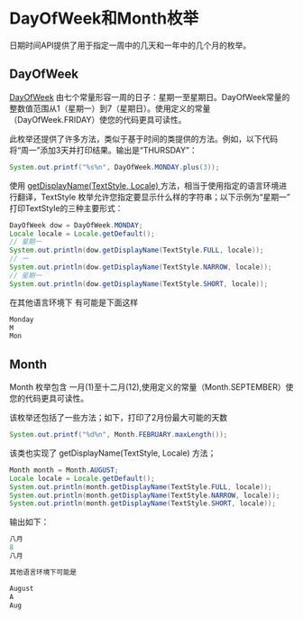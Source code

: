 # DayOfWeek和Month枚举

日期时间API提供了用于指定一周中的几天和一年中的几个月的枚举。

## DayOfWeek

[DayOfWeek](https://docs.oracle.com/javase/8/docs/api/java/time/DayOfWeek.html) 由七个常量形容一周的日子：星期一至星期日。DayOfWeek常量的整数值范围从1（星期一）到7（星期日）。使用定义的常量（DayOfWeek.FRIDAY）使您的代码更具可读性。

此枚举还提供了许多方法，类似于基于时间的类提供的方法。例如，以下代码将“周一”添加3天并打印结果。输出是“THURSDAY”：

```java
System.out.printf("%s%n", DayOfWeek.MONDAY.plus(3));
```

使用  [getDisplayName(TextStyle, Locale) ](https://docs.oracle.com/javase/8/docs/api/java/time/DayOfWeek.html#getDisplayName-java.time.format.TextStyle-java.util.Locale-)方法，相当于使用指定的语言环境进行翻译，TextStyle 枚举允许您指定要显示什么样的字符串；以下示例为“星期一” 打印TextStyle的三种主要形式：

```java
DayOfWeek dow = DayOfWeek.MONDAY;
Locale locale = Locale.getDefault();
// 星期一
System.out.println(dow.getDisplayName(TextStyle.FULL, locale));
// 一
System.out.println(dow.getDisplayName(TextStyle.NARROW, locale));
// 星期一
System.out.println(dow.getDisplayName(TextStyle.SHORT, locale));
```
在其他语言环境下 有可能是下面这样

```java
Monday
M
Mon
```
## Month

Month 枚举包含 一月(1)至十二月(12),使用定义的常量（Month.SEPTEMBER）使您的代码更具可读性。

该枚举还包括了一些方法；如下，打印了2月份最大可能的天数
```java
System.out.printf("%d%n", Month.FEBRUARY.maxLength());
```

该类也实现了 getDisplayName(TextStyle, Locale) 方法；
```java
Month month = Month.AUGUST;
Locale locale = Locale.getDefault();
System.out.println(month.getDisplayName(TextStyle.FULL, locale));
System.out.println(month.getDisplayName(TextStyle.NARROW, locale));
System.out.println(month.getDisplayName(TextStyle.SHORT, locale));
```
输出如下：
```java
八月
8
八月

其他语言环境下可能是

August
A
Aug
```